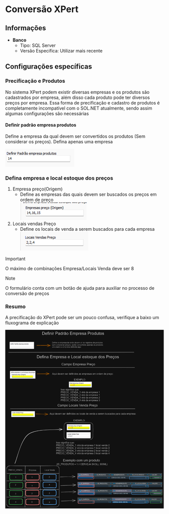 # Conversão XPert  
## Informações  
- **Banco**  
    - Tipo: SQL Server  
    - Versão Especifica: Utilizar mais recente  

## Configurações específicas  

### Precificação e Produtos  
No sistema XPert podem existir diversas empresas e os produtos são cadastrados por empresa, além disso cada produto pode ter diversos preços por empresa. Essa forma de precificação e cadastro de produtos é completamente incompatível com o SOL.NET atualmente, sendo assim algumas configurações são necessárias  

#### Definir padrão empresa produtos  
Define a empresa da qual devem ser convertidos os produtos (Sem considerar os preços). Defina apenas uma empresa  

![XPertEmpresaProduto.png](./Imagens/XPertEmpresaProduto.png)  

### Defina empresa e local estoque dos preços  
1) Empresa preço(Origem)  
    - Define as empresas das quais devem ser buscados os preços em ordem de preço  
        ![XPertEmpresaPreco.png](./Imagens/XPertEmpresaPreco.png)  
1) Locais vendas Preço  
    - Define os locais de venda a serem buscados para cada empresa  
        ![XPertLocalPreco.png](./Imagens/XPertLocalPreco.png)  

>[!IMPORTANT]  
>O máximo de combinações Empresa/Locais Venda deve ser 8  
  
>[!NOTE]  
>O formulário conta com um botão de ajuda para auxiliar no processo de conversão de preços  

### Resumo  
A precificação do XPert pode ser um pouco confusa, verifique a baixo um fluxograma de explicação  

![XPertPrecificacao.png](./Imagens/XPertPrecificacao.png)  
